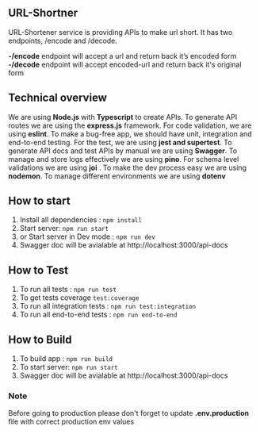## URL-Shortner

URL-Shortener service is providing APIs to make url short. It has two endpoints, /encode and /decode.

**-/encode** endpoint will accept a url and return back it’s encoded form
**-/decode**  endpoint will accept encoded-url and return back it's original form


## Technical overview
We are using **Node.js** with **Typescript** to create APIs. To generate API routes we are using the **express.js** framework. For code validation, we are using **eslint**. To make a bug-free app, we should have unit, integration and end-to-end testing. For the test, we are using **jest and supertest**. To generate API docs and test APIs by manual we are using **Swagger**. To manage and store logs effectively we are using **pino**. For schema level validations we are using **joi** . To make the dev process easy we are using **nodemon**. To manage different environments we are using **dotenv**

## How to start
1. Install all dependencies : `npm install `
2. Start server: `npm run start `
3. or Start server in Dev mode : `npm run dev `
4. Swagger doc will be avialable at http://localhost:3000/api-docs 

## How to Test
1. To run all tests : `npm run test `
2. To get  tests coverage  `test:coverage `
3. To run all integration tests : `npm run test:integration ` 
4. To run all end-to-end tests : `npm run end-to-end ` 

## How to Build

1. To build app : `npm run build `
2. To start server: `npm run start `
3.  Swagger doc will be avialable at http://localhost:3000/api-docs 

### Note
Before going to production please don't forget to update **.env.production** file with correct production env values



